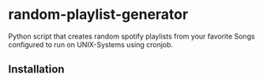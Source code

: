 # random-playlist-generator

Python script that creates random spotify playlists from your favorite Songs configured to run on UNIX-Systems using cronjob. 

## Installation 


